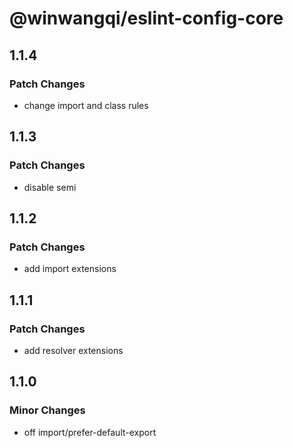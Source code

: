 # @winwangqi/eslint-config-core

## 1.1.4

### Patch Changes

- change import and class rules

## 1.1.3

### Patch Changes

- disable semi

## 1.1.2

### Patch Changes

- add import extensions

## 1.1.1

### Patch Changes

- add resolver extensions

## 1.1.0

### Minor Changes

- off import/prefer-default-export
